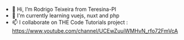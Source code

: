 - 👋 Hi, I’m Rodrigo Teixeira from Teresina-PI
- 🌱 I'm currently learning vuejs, nuxt and php
- 📫 I collaborate on THE Code Tutorials project : https://www.youtube.com/channel/UCEwZuuiWMHvN_rfo72FmVcA

<!---
RodrigoMSCTeixeira/RodrigoMSCTeixeira is a ✨ special ✨ repository because its `README.md` (this file) appears on your GitHub profile.
You can click the Preview link to take a look at your changes.
--->
